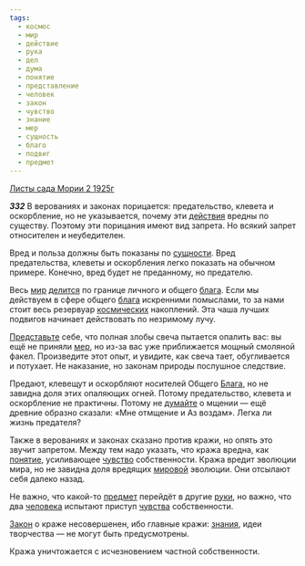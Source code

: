 ```yaml
---
tags:
  - космос
  - мир
  - действие
  - рука
  - дел
  - дума
  - понятие
  - представление
  - человек
  - закон
  - чувство
  - знание
  - мер
  - сущность
  - благо
  - подвиг
  - предмет
---
```


[Листы сада Мории 2 1925г](https://127.0.0.1:4002/agni/1925)

___332___
В верованиях и законах порицается: предательство, клевета и оскорбление, но не указывается, почему эти [действия](../../../tags/#действие) вредны по существу. Поэтому эти порицания имеют вид запрета. Но всякий запрет относителен и неубедителен.   

Вред и польза должны быть показаны по [сущности](../../../tags/#сущность). Вред предательства, клеветы и оскорбления легко показать на обычном примере. Конечно, вред будет не преданному, но предателю.   

Весь [мир](../../../tags/#мир) [делится](../../../tags/#дел) по границе личного и общего [блага](../../../tags/#благо). Если мы действуем в сфере общего [блага](../../../tags/#благо) искренними помыслами, то за нами стоит весь резервуар [космических](../../../tags/#космос) накоплений. Эта чаша лучших подвигов начинает действовать по незримому лучу.   

[Представьте](../../../tags/#представление) себе, что полная злобы свеча пытается опалить вас: вы ещё не приняли [мер](../../../tags/#мер), но из-за вас уже приближается мощный смоляной факел. Произведите этот опыт, и увидите, как свеча тает, обугливается и потухает. Не наказание, но законам природы послушное следствие.   

Предают, клевещут и оскорбляют носителей Общего [Блага](../../../tags/#благо), но не завидна доля этих опаляющих огней. Потому предательство, клевета и оскорбление не практичны. Потому не [думайте](../../../tags/#дума) о мщении — ещё древние образно сказали: «Мне отмщение и Аз воздам». Легка ли жизнь предателя?   

Также в верованиях и законах сказано против кражи, но опять это звучит запретом. Между тем надо указать, что кража вредна, как [понятие](../../../tags/#понятие), усиливающее [чувство](../../../tags/#чувство) собственности. Кража вредит эволюции мира, но не завидна доля вредящих [мировой](../../../tags/#мир) эволюции. Они отсылают себя далеко назад.   

Не важно, что какой-то [предмет](../../../tags/#предмет) перейдёт в другие [руки](../../../tags/#рука), но важно, что два [человека](../../../tags/#человек) испытают приступ [чувства](../../../tags/#чувство) собственности.   

[Закон](../../../tags/#закон) о краже несовершенен, ибо главные кражи: [знания](../../../tags/#знание), идеи творчества — не могут быть предусмотрены.   

Кража уничтожается с исчезновением частной собственности.   

